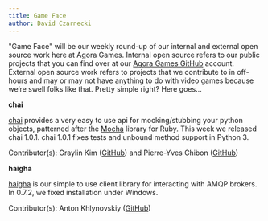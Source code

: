 ```yaml
---
title: Game Face
author: David Czarnecki
---
```

"Game Face" will be our weekly round-up of our internal and external open source work here at Agora Games. Internal open source refers to our public projects that you can find over at our [Agora Games GitHub](https://github.com/agoragames/) account. External open source work refers to projects that we contribute to in off-hours and may or may not have anything to do with video games because we’re swell folks like that. Pretty simple right? Here goes…

**chai**

[chai](https://github.com/agoragames/chai) provides a very easy to use api for mocking/stubbing your python objects, patterned after the [Mocha](http://mocha.rubyforge.org/) library for Ruby. This week we released chai 1.0.1. chai 1.0.1 fixes tests and unbound method support in Python 3.

Contributor(s): Graylin Kim ([GitHub](https://github.com/graylinkim/)) and Pierre-Yves Chibon ([GitHub](https://github.com/pypingou))

**haigha**

[haigha](https://github.com/agoragames/haigha) is our simple to use client library for interacting with AMQP brokers. In 0.7.2, we fixed installation under Windows.

Contributor(s): Anton Khlynovskiy ([GitHub](https://github.com/subzey/))
